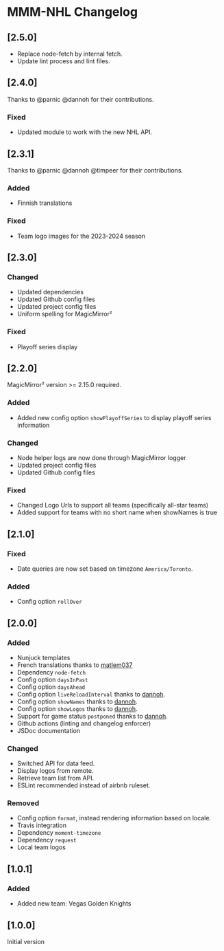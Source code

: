 # MMM-NHL Changelog

## [2.5.0]

- Replace node-fetch by internal fetch.
- Update lint process and lint files.

## [2.4.0]

Thanks to @parnic @dannoh for their contributions.

### Fixed

- Updated module to work with the new NHL API.

## [2.3.1]

Thanks to @parnic @dannoh @timpeer for their contributions.

### Added

- Finnish translations

### Fixed

- Team logo images for the 2023-2024 season

## [2.3.0]

### Changed

- Updated dependencies
- Updated Github config files
- Updated project config files
- Uniform spelling for MagicMirror²

### Fixed

- Playoff series display

## [2.2.0]

MagicMirror² version >= 2.15.0 required.

### Added

- Added new config option `showPlayoffSeries` to display playoff series information

### Changed

- Node helper logs are now done through MagicMirror logger
- Updated project config files
- Updated Github config files

### Fixed

- Changed Logo Urls to support all teams (specifically all-star teams)
- Added support for teams with no short name when showNames is true

## [2.1.0]

### Fixed

- Date queries are now set based on timezone `America/Toronto`.

### Added

- Config option `rollOver`

## [2.0.0]

### Added

- Nunjuck templates
- French translations thanks to [matlem037](https://github.com/matlem037)
- Dependency `node-fetch`
- Config option `daysInPast`
- Config option `daysAhead`
- Config option `liveReloadInterval` thanks to [dannoh](https://github.com/dannoh).
- Config option `showNames` thanks to [dannoh](https://github.com/dannoh).
- Config option `showLogos` thanks to [dannoh](https://github.com/dannoh).
- Support for game status `postponed` thanks to [dannoh](https://github.com/dannoh).
- Github actions (linting and changelog enforcer)
- JSDoc documentation

### Changed

- Switched API for data feed.
- Display logos from remote.
- Retrieve team list from API.
- ESLint recommended instead of airbnb ruleset.

### Removed

- Config option `format`, instead rendering information based on locale.
- Travis integration
- Dependency `moment-timezone`
- Dependency `request`
- Local team logos

## [1.0.1]

### Added

- Added new team: Vegas Golden Knights

## [1.0.0]

Initial version
